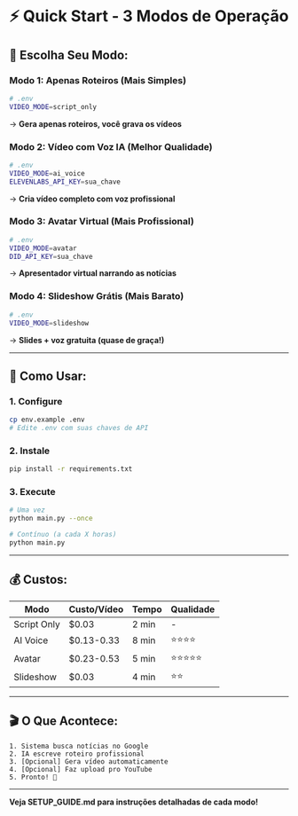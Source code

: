 # ⚡ Quick Start - 3 Modos de Operação

## 🎯 **Escolha Seu Modo:**

### **Modo 1: Apenas Roteiros** (Mais Simples)
```bash
# .env
VIDEO_MODE=script_only
```
→ **Gera apenas roteiros, você grava os vídeos**

### **Modo 2: Vídeo com Voz IA** (Melhor Qualidade)
```bash
# .env  
VIDEO_MODE=ai_voice
ELEVENLABS_API_KEY=sua_chave
```
→ **Cria vídeo completo com voz profissional**

### **Modo 3: Avatar Virtual** (Mais Profissional)
```bash
# .env
VIDEO_MODE=avatar
DID_API_KEY=sua_chave
```
→ **Apresentador virtual narrando as notícias**

### **Modo 4: Slideshow Grátis** (Mais Barato)
```bash
# .env
VIDEO_MODE=slideshow
```
→ **Slides + voz gratuita (quase de graça!)**

---

## 🚀 **Como Usar:**

### 1. Configure
```bash
cp env.example .env
# Edite .env com suas chaves de API
```

### 2. Instale
```bash
pip install -r requirements.txt
```

### 3. Execute
```bash
# Uma vez
python main.py --once

# Contínuo (a cada X horas)
python main.py
```

---

## 💰 **Custos:**

| Modo | Custo/Vídeo | Tempo | Qualidade |
|------|-------------|-------|-----------|
| Script Only | $0.03 | 2 min | - |
| AI Voice | $0.13-0.33 | 8 min | ⭐⭐⭐⭐ |
| Avatar | $0.23-0.53 | 5 min | ⭐⭐⭐⭐⭐ |
| Slideshow | $0.03 | 4 min | ⭐⭐ |

---

## 🎬 **O Que Acontece:**

```
1. Sistema busca notícias no Google
2. IA escreve roteiro profissional  
3. [Opcional] Gera vídeo automaticamente
4. [Opcional] Faz upload pro YouTube
5. Pronto! 🎉
```

---

**Veja SETUP_GUIDE.md para instruções detalhadas de cada modo!**


